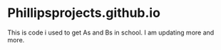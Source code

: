 # Phillipsprojects.github.io
This is code i used to get As and Bs in school. I am updating more and more.

